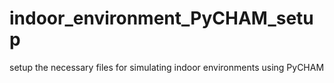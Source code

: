 # indoor_environment_PyCHAM_setup
setup the necessary files for simulating indoor environments using PyCHAM
